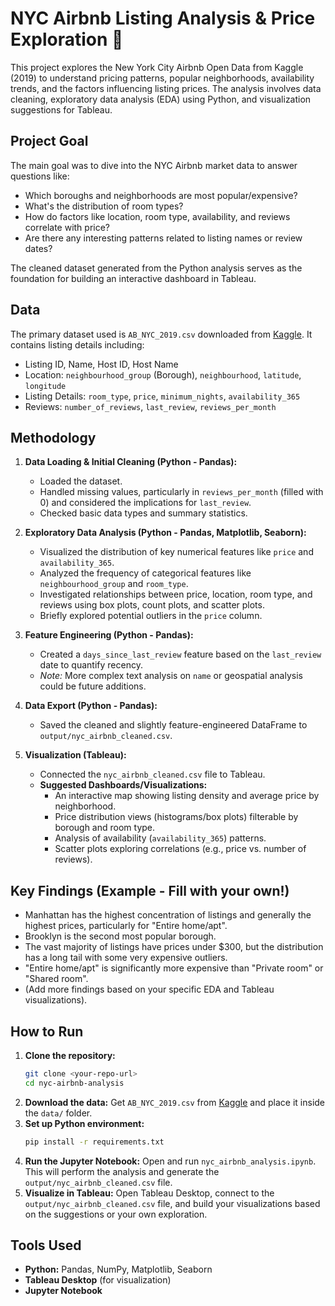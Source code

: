 # NYC Airbnb Listing Analysis & Price Exploration 🗽

This project explores the New York City Airbnb Open Data from Kaggle (2019) to understand pricing patterns, popular neighborhoods, availability trends, and the factors influencing listing prices. The analysis involves data cleaning, exploratory data analysis (EDA) using Python, and visualization suggestions for Tableau.

## Project Goal

The main goal was to dive into the NYC Airbnb market data to answer questions like:
* Which boroughs and neighborhoods are most popular/expensive?
* What's the distribution of room types?
* How do factors like location, room type, availability, and reviews correlate with price?
* Are there any interesting patterns related to listing names or review dates?

The cleaned dataset generated from the Python analysis serves as the foundation for building an interactive dashboard in Tableau.

## Data

The primary dataset used is `AB_NYC_2019.csv` downloaded from [Kaggle](https://www.kaggle.com/datasets/dgomonov/new-york-city-airbnb-open-data). It contains listing details including:
* Listing ID, Name, Host ID, Host Name
* Location: `neighbourhood_group` (Borough), `neighbourhood`, `latitude`, `longitude`
* Listing Details: `room_type`, `price`, `minimum_nights`, `availability_365`
* Reviews: `number_of_reviews`, `last_review`, `reviews_per_month`

## Methodology

1.  **Data Loading & Initial Cleaning (Python - Pandas):**
    * Loaded the dataset.
    * Handled missing values, particularly in `reviews_per_month` (filled with 0) and considered the implications for `last_review`.
    * Checked basic data types and summary statistics.

2.  **Exploratory Data Analysis (Python - Pandas, Matplotlib, Seaborn):**
    * Visualized the distribution of key numerical features like `price` and `availability_365`.
    * Analyzed the frequency of categorical features like `neighbourhood_group` and `room_type`.
    * Investigated relationships between price, location, room type, and reviews using box plots, count plots, and scatter plots.
    * Briefly explored potential outliers in the `price` column.

3.  **Feature Engineering (Python - Pandas):**
    * Created a `days_since_last_review` feature based on the `last_review` date to quantify recency.
    * *Note:* More complex text analysis on `name` or geospatial analysis could be future additions.

4.  **Data Export (Python - Pandas):**
    * Saved the cleaned and slightly feature-engineered DataFrame to `output/nyc_airbnb_cleaned.csv`.

5.  **Visualization (Tableau):**
    * Connected the `nyc_airbnb_cleaned.csv` file to Tableau.
    * **Suggested Dashboards/Visualizations:**
        * An interactive map showing listing density and average price by neighborhood.
        * Price distribution views (histograms/box plots) filterable by borough and room type.
        * Analysis of availability (`availability_365`) patterns.
        * Scatter plots exploring correlations (e.g., price vs. number of reviews).

## Key Findings (Example - Fill with your own!)

* Manhattan has the highest concentration of listings and generally the highest prices, particularly for "Entire home/apt".
* Brooklyn is the second most popular borough.
* The vast majority of listings have prices under $300, but the distribution has a long tail with some very expensive outliers.
* "Entire home/apt" is significantly more expensive than "Private room" or "Shared room".
* (Add more findings based on your specific EDA and Tableau visualizations).

## How to Run

1.  **Clone the repository:**
    ```bash
    git clone <your-repo-url>
    cd nyc-airbnb-analysis
    ```
2.  **Download the data:** Get `AB_NYC_2019.csv` from [Kaggle](https://www.kaggle.com/datasets/dgomonov/new-york-city-airbnb-open-data) and place it inside the `data/` folder.
3.  **Set up Python environment:**
    ```bash
    pip install -r requirements.txt
    ```
4.  **Run the Jupyter Notebook:** Open and run `nyc_airbnb_analysis.ipynb`. This will perform the analysis and generate the `output/nyc_airbnb_cleaned.csv` file.
5.  **Visualize in Tableau:** Open Tableau Desktop, connect to the `output/nyc_airbnb_cleaned.csv` file, and build your visualizations based on the suggestions or your own exploration.

## Tools Used

* **Python:** Pandas, NumPy, Matplotlib, Seaborn
* **Tableau Desktop** (for visualization)
* **Jupyter Notebook**
